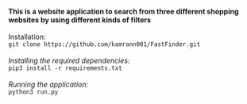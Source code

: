 **This is a website application to search from three different shopping websites by using different kinds of filters**
<br /><br />
Installation:<br /> `git clone https://github.com/kamrann001/FastFinder.git`
<br /><br />_Installing the required dependencies:_ <br /> `pip3 install -r requirements.txt` <br /><br />
_Running the application:_
<br />  `python3 run.py`